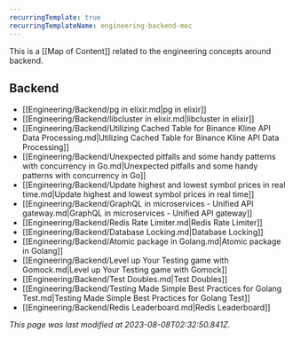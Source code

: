 ```yaml
---
recurringTemplate: true
recurringTemplateName: engineering-backend-moc
---
```


This is a [[Map of Content]] related to the engineering concepts around backend.

## Backend

- [[Engineering/Backend/pg in elixir.md|pg in elixir]]
- [[Engineering/Backend/libcluster in elixir.md|libcluster in elixir]]
- [[Engineering/Backend/Utilizing Cached Table for Binance Kline API Data Processing.md|Utilizing Cached Table for Binance Kline API Data Processing]]
- [[Engineering/Backend/Unexpected pitfalls and some handy patterns with concurrency in Go.md|Unexpected pitfalls and some handy patterns with concurrency in Go]]
- [[Engineering/Backend/Update highest and lowest symbol prices in real time.md|Update highest and lowest symbol prices in real time]]
- [[Engineering/Backend/GraphQL in microservices - Unified API gateway.md|GraphQL in microservices - Unified API gateway]]
- [[Engineering/Backend/Redis Rate Limiter.md|Redis Rate Limiter]]
- [[Engineering/Backend/Database Locking.md|Database Locking]]
- [[Engineering/Backend/Atomic package in Golang.md|Atomic package in Golang]]
- [[Engineering/Backend/Level up Your Testing game with Gomock.md|Level up Your Testing game with Gomock]]
- [[Engineering/Backend/Test Doubles.md|Test Doubles]]
- [[Engineering/Backend/Testing Made Simple Best Practices for Golang Test.md|Testing Made Simple Best Practices for Golang Test]]
- [[Engineering/Backend/Redis Leaderboard.md|Redis Leaderboard]]


*This page was last modified at 2023-08-08T02:32:50.841Z*.
